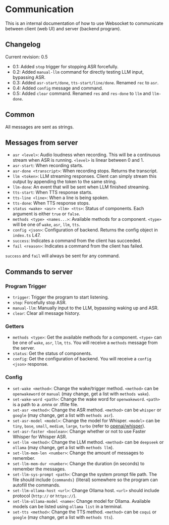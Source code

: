 # Communication
This is an internal documentation of how to use Websocket to communicate between client (web UI) and server (backend program).

## Changelog
Current revision: 0.5
- 0.1: Added `stop` trigger for stopping ASR forcefully.
- 0.2: Added `manual-llm` command for directly testing LLM input, bypassing ASR.
- 0.3: Added `asr-start/done`, `tts-start/line/done`. Renamed `rec` to `asr`.
- 0.4: Added `config` message and command.
- 0.5: Added `clear` command. Renamed `res` and `res-done` to `llm` and `llm-done`.

## Common
All messages are sent as strings.

## Messages from server
- `asr <level>`: Audio loudness when recording. This will be a continuous stream when ASR is running. `<level>` is linear between 0 and 1.
- `asr-start`: When recording starts.
- `asr-done <transcript>`: When recording stops. Returns the transcript.
- `llm <token>`: LLM streaming responses. Client can simply stream this output by appending the token to the same string.
- `llm-done`: An event that will be sent when LLM finished streaming.
- `tts-start`: When TTS response starts.
- `tts-line <line>`: When a line is being spoken.
- `tts-done`: When TTS response stops.
- `status <wake> <asr> <llm> <tts>`: Status of components. Each argument is either `true` or `false`.
- `methods <type> <names...>`: Available methods for a component. `<type>` will be one of `wake`, `asr`, `llm`, `tts`.
- `config <json>`: Configuration of backend. Returns the config object in `index.ts` L47.
- `success`: Indicates a command from the client has succeeded.
- `fail <reason>`: Indicates a command from the client has failed.

`success` and `fail` will always be sent for any command.

## Commands to server
### Program Trigger
- `trigger`: Trigger the program to start listening.
- `stop`: Forcefully stop ASR.
- `manual-llm`: Manually input to the LLM, bypassing waking up and ASR.
- `clear`: Clear all message history.
### Getters
- `methods <type>`: Get the available methods for a component. `<type>` can be one of `wake`, `asr`, `llm`, `tts`. You will receive a `methods` message from the server.
- `status`: Get the status of components.
- `config`: Get the configuration of backend. You will receive a `config <json>` response.
### Config
- `set-wake <method>`: Change the wake/trigger method. `<method>` can be `openwakeword` or `manual` (may change, get a list with `methods wake`).
- `set-wake-word <path>`: Change the wake word for `openwakeword`. `<path>` is a path to a .onnx or .tflite file.
- `set-asr <method>`: Change the ASR method. `<method>` can be `whisper` or `google` (may change, get a list with `methods asr`).
- `set-asr-model <model>`: Change the model for Whisper. `<model>` can be `tiny`, `base`, `small`, `medium`, `large`, `turbo` (refer to [openai/whisper](https://github.com/openai/whisper)).
- `set-asr-faster <boolean>`: Change whether or not to use Faster Whisper for Whisper ASR.
- `set-llm <method>`: Change the LLM method. `<method>` can be `deepseek` or `ollama` (may change, get a list with `methods llm`).
- `set-llm-mem-len <number>`: Change the amount of messages to remember.
- `set-llm-mem-dur <number>`: Change the duration (in seconds) to remember the messages.
- `set-llm-sys-prompt <path>`: Change the system prompt file path. The file should include `{commands}` (literal) somewhere so the program can autofill the commands.
- `set-llm-ollama-host <url>`: Change Ollama host. `<url>` should include protocol (`http://` or `https://`).
- `set-llm-ollama-model <name>`: Change model for Ollama. Available models can be listed using `ollama list` in a terminal.
- `set-tts <method>`: Change the TTS method. `<method>` can be `coqui` or `google` (may change, get a list with `methods tts`).

